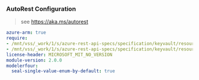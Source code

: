 ### AutoRest Configuration

> see https://aka.ms/autorest

``` yaml
azure-arm: true
require:
- /mnt/vss/_work/1/s/azure-rest-api-specs/specification/keyvault/resource-manager/readme.md
- /mnt/vss/_work/1/s/azure-rest-api-specs/specification/keyvault/resource-manager/readme.go.md
license-header: MICROSOFT_MIT_NO_VERSION
module-version: 2.0.0
modelerfour:
  seal-single-value-enum-by-default: true
```